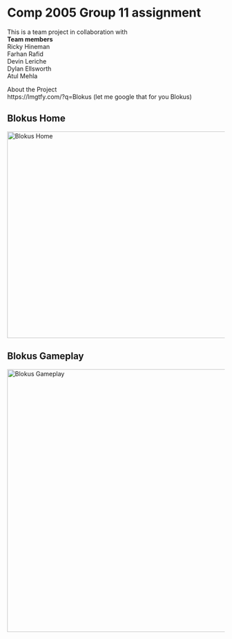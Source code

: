<h1>Comp 2005 Group 11 assignment</h1>

<p> This is a team project in collaboration with <br>
      <b>Team members</b><br>
      Ricky Hineman<br>
      Farhan Rafid<br>
      Devin Leriche<br>
      Dylan Ellsworth<br>
      Atul Mehla<br>
  </p>

<p> About the Project<br>
      https://lmgtfy.com/?q=Blokus (let me google that for you Blokus)
</p>

<h2>Blokus Home</h2>
<img src="https://github.com/truedem0n/comp2005_fall19-group11/blob/master/gameplaySS/gameHome.jpg" alt="Blokus Home" width="687" height="478"></img>
<h2>Blokus Gameplay</h2>
<img src="https://github.com/truedem0n/comp2005_fall19-group11/blob/master/gameplaySS/gamplaySS.jpg" alt="Blokus Gameplay" width="735" height="608"></img>
